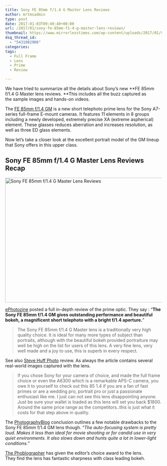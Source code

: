 ```yaml
---
title: Sony FE 85mm f/1.4 G Master Lens Reviews
author: mrtmsadmin
type: post
date: 2017-01-03T09:49:40+00:00
url: /2017/01/sony-fe-85mm-f1-4-g-master-lens-reviews/
thumbnail: https://www.mirrorlesstimes.com/wp-content/uploads/2017/01/Sony-G-master-interchangeable-lenses.jpg
dsq_thread_id:
  - "5431082906"
categories:
tags:
  - Full Frame
  - Lens
  - Prime
  - Review

---
```

We have tried to summarize all the details about Sony&#8217;s new **FE 85mm f/1.4 G Master lens reviews. **This includes all the buzz captured as the sample images and hands-on videos.

The [FE 85mm f/1.4 GM][1] is a new short telephoto prime lens for the Sony A7-series full-frame E-mount cameras. It features 11 elements in 8 groups including a newly developed, extremely precise XA (extreme aspherical) element. These glasses reduces aberration and increases resolution, as well as three ED glass elements.

Now let&#8217;s take a closer look at the excellent portrait model of the GM lineup that Sony offers in this upper class.<!--more-->

## Sony FE 85mm f/1.4 G Master Lens Reviews Recap

[<img class="aligncenter wp-image-856 size-full" title="Sony FE 85mm f/1.4 G Master Lens Reviews" src="https://i2.wp.com/www.mirrorlesstimes.com/wp-content/uploads/2017/01/sony-fe-85mm-f1-4-g-master-lens-reviews.jpg?resize=600%2C400&#038;ssl=1" alt="Sony FE 85mm f/1.4 G Master Lens Reviews" width="600" height="400" srcset="https://i2.wp.com/www.mirrorlesstimes.com/wp-content/uploads/2017/01/sony-fe-85mm-f1-4-g-master-lens-reviews.jpg?w=1200&ssl=1 1200w, https://i2.wp.com/www.mirrorlesstimes.com/wp-content/uploads/2017/01/sony-fe-85mm-f1-4-g-master-lens-reviews.jpg?resize=300%2C200&ssl=1 300w, https://i2.wp.com/www.mirrorlesstimes.com/wp-content/uploads/2017/01/sony-fe-85mm-f1-4-g-master-lens-reviews.jpg?resize=768%2C512&ssl=1 768w, https://i2.wp.com/www.mirrorlesstimes.com/wp-content/uploads/2017/01/sony-fe-85mm-f1-4-g-master-lens-reviews.jpg?resize=1024%2C683&ssl=1 1024w, https://i2.wp.com/www.mirrorlesstimes.com/wp-content/uploads/2017/01/sony-fe-85mm-f1-4-g-master-lens-reviews.jpg?resize=180%2C120&ssl=1 180w" sizes="(max-width: 600px) 100vw, 600px" data-recalc-dims="1" />][2]

<a href="https://www.ephotozine.com/article/sony-fe-85mm-f-1-4-g-master-review-29472" target="_blank">ePhotozine</a> posted a full in-depth review of the prime optic. They say : &#8220;**The Sony FE 85mm f/1.4 GM gives outstanding performance and beautiful bokeh, a magnificent short telephoto with a bright f/1.4 aperture.**&#8221;

> The Sony FE 85mm f/1.4 G Master lens is a traditionally very high quality choice. It is ideal for many more types of subject than portraits, although with the beautiful bokeh provided portraiture may well be high on the list for users of this lens. A very fine lens, very well made and a joy to use, this is superb in every respect.

See also <a href="http://www.stevehuffphoto.com/2016/04/20/the-sony-85-1-4-g-master-lens-review-a-lens-full-of-wow/" target="_blank">Steve Huff Photo</a> review. As always the article contains several real-world images captured with the lens.

> If you chose Sony for your camera of choice, and made the full frame choice or even the A6300 which is a remarkable APS-C camera, you owe it to yourself to check out this 85 1.4 if you are a fan of fast primes or are a wedding pro, portrait pro or just a passionate enthusiast like me. I just can not see this lens disappointing anyone. Just be sure your wallet is loaded as this lens will set you back $1800. Around the same price range as the competitors..this is just what it costs for that step above in quality.

The <a href="http://www.photographyblog.com/reviews/sony_fe_85mm_f1_4_gm_review/" target="_blank">PhotographyBlog</a> conclusion outlines a few notable drawbacks to the Sony FE 85mm f/1.4 GM lens though. &#8220;_The auto-focusing system is pretty loud. Makes it less than ideal for movie shooting or for candid use in very quiet environments. It also slows down and hunts quite a lot in lower-light conditions._&#8221;

<a href="http://www.thephoblographer.com/2016/05/08/review-sony-85mm-f1-4-g-master-sony-full-frame-e-mount/#.WGt8RLaLR-V" target="_blank">The Phoblographer</a> has given the editor&#8217;s choice award to the lens. They find the lens has fantastic sharpness with class leading bokeh.

 [1]: https://www.mirrorlesstimes.com/2016/04/sony-g-master-lenses-coverage/
 [2]: https://i2.wp.com/www.mirrorlesstimes.com/wp-content/uploads/2017/01/sony-fe-85mm-f1-4-g-master-lens-reviews.jpg?ssl=1